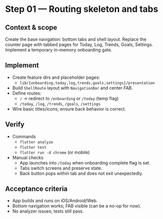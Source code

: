 # Step 01 — Routing skeleton and tabs

## Context & scope
Create the base navigation: bottom tabs and shell layout. Replace the counter page with tabbed pages for Today, Log, Trends, Goals, Settings. Implement a temporary in-memory onboarding gate.

## Implement
- Create feature dirs and placeholder pages:
  - `lib/{onboarding,today,log,trends,goals,settings}/presentation`
- Build `ShellRoute` layout with `NavigationBar` and center FAB.
- Define routes:
  - `/` → redirect to `/onboarding` or `/today` (temp flag)
  - `/today`, `/log`, `/trends`, `/goals`, `/settings`
- Wire basic titles/icons; ensure back behavior is correct.

## Verify
- Commands
  - `flutter analyze`
  - `flutter test`
  - `flutter run -d chrome` (or mobile)
- Manual checks
  - App launches into `/today` when onboarding complete flag is set.
  - Tabs switch screens and preserve state.
  - Back button pops within tab and does not exit unexpectedly.

## Acceptance criteria
- App builds and runs on iOS/Android/Web.
- Bottom navigation works; FAB visible (can be a no-op for now).
- No analyzer issues; tests still pass.
